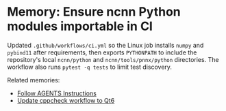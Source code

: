 # Memory: Ensure ncnn Python modules importable in CI

Updated `.github/workflows/ci.yml` so the Linux job installs `numpy` and `pybind11` after requirements, then exports `PYTHONPATH` to include the repository's local `ncnn/python` and `ncnn/tools/pnnx/python` directories. The workflow also runs `pytest -q tests` to limit test discovery.

Related memories:
- [Follow AGENTS Instructions](2025-06-18-run-tests-patch-agents.md)
- [Update cppcheck workflow to Qt6](2025-06-24T222821Z-qt6-cppcheck-workflow.md)

